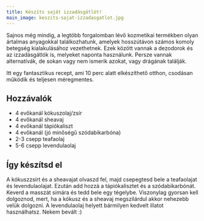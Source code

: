 ```yaml
---
title: Készíts saját izzadásgátlót!
main_image: keszits-sajat-izzadasgatlot.jpg
---
```


Sajnos még mindig, a legtöbb forgalomban lévő kozmetikai termékben olyan
ártalmas anyagokkal találkozhatunk, amelyek hosszútávon számos komoly betegség
kialakulásához vezethetnek. Ezek között vannak a dezodorok és az izzadásgátlók
is, melyeket naponta használunk. Persze vannak alternatívák, de sokan vagy nem
ismerik azokat, vagy drágának találják.

Itt egy fantasztikus recept, ami 10 perc alatt elkészíthető otthon, csodásan
működik és teljesen méregmentes.

## Hozzávalók

*   4 evőkanál kókuszolaj/zsír
*   4 evőkanál sheavaj
*   4 evőkanál tápiókaliszt
*   4 evőkanál (jó minőségű szódabikarbóna)
*   2-3 csepp teafaolaj
*   5-6 csepp levendulaolaj

## Így készítsd el

A kókuszzsírt és a sheavajat olvaszd fel, majd csepegtesd bele a teafaolajat és
levendulaolajat. Ezután add hozzá a tápiókalisztet és a szódabikarbónát. Keverd
a masszát simára és tedd bele egy tégelybe. Viszonylag gyorsan kell dolgoznod,
mert, ha a kókusz és a sheavaj megszilárdul akkor nehezebb velük dolgozni. A
levendulaolaj helyett bármilyen kedvelt illatot használhatsz. Nekem bevált :)


